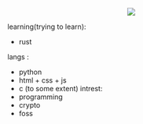 <div align="center">

  ![](https://github-readme-stats.vercel.app/api?username=oYakate&show_icons=true&theme=transparent)

 

</div>
 
 learning(trying to learn):
- rust

langs :
- python
- html + css + js
- c (to some extent)
intrest:
- programming
- crypto
- foss



